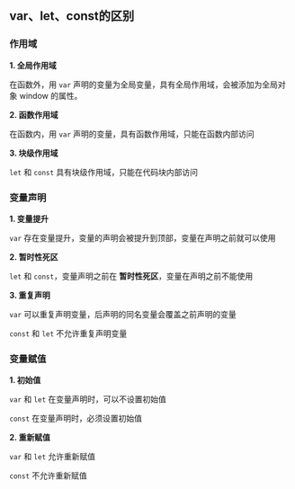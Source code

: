 ## var、let、const的区别

### 作用域

**1. 全局作用域**

在函数外，用 `var` 声明的变量为全局变量，具有全局作用域，会被添加为全局对象 window 的属性。

**2. 函数作用域**

在函数内，用 `var` 声明的变量，具有函数作用域，只能在函数内部访问

**3. 块级作用域**

`let` 和 `const` 具有块级作用域，只能在代码块内部访问



### 变量声明

**1. 变量提升**

`var` 存在变量提升，变量的声明会被提升到顶部，变量在声明之前就可以使用

**2. 暂时性死区**

`let` 和 `const`，变量声明之前在 **暂时性死区**，变量在声明之前不能使用

**3. 重复声明**

`var` 可以重复声明变量，后声明的同名变量会覆盖之前声明的变量

`const` 和 `let` 不允许重复声明变量



### 变量赋值

**1. 初始值**

`var` 和 `let` 在变量声明时，可以不设置初始值

`const` 在变量声明时，必须设置初始值

**2. 重新赋值**

`var` 和 `let` 允许重新赋值

`const` 不允许重新赋值
